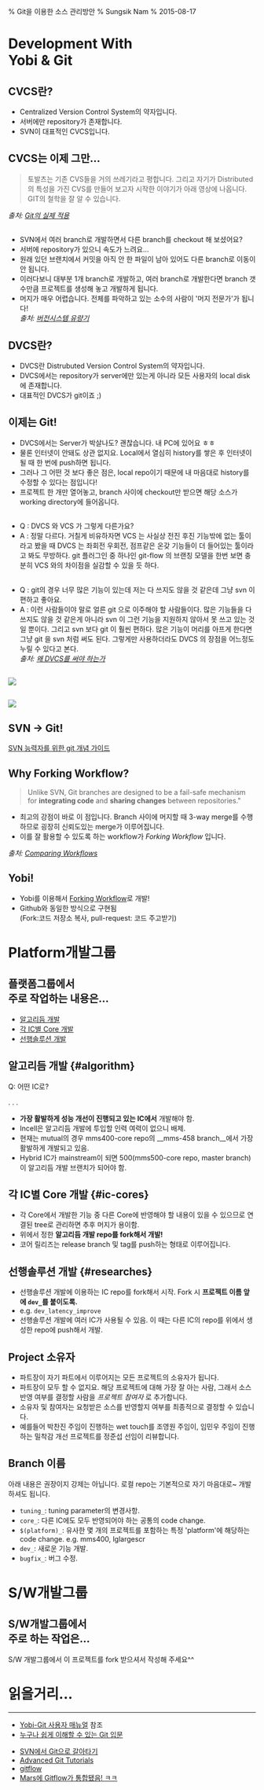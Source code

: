 % Git을 이용한 소스 관리방안
% Sungsik Nam
% 2015-08-17

# Development With<br />Yobi & Git

## CVCS란? 

* Centralized Version Control System의 약자입니다.
* 서버에만 repository가 존재합니다.
* SVN이 대표적인 CVCS입니다.

## CVCS는 이제 그만...

> 토발츠는 기존 CVS들을 거의 쓰레기라고 평합니다.
> 그리고 자기가 Distributed의 특성을 가진 CVS를 만들어 보고자 시작한
> 이야기가 아래 영상에 나옵니다. GIT의 철학을 잘 알 수 있습니다.

*출처: [Git의 실제 적용](http://rapapa.net/?p=50)*

## 

* SVN에서 여러 branch로 개발하면서 다른 branch를 checkout 해 보셨어요? 
* 서버에 repository가 있으니 속도가 느려요...
* 원래 있던 브랜치에서 커밋을 아직 안 한 파일이 남아 있어도 다른 branch로 이동이 안 됩니다.
* 이러다보니 대부분 1개 branch로 개발하고, 여러 branch로 개발한다면 branch 갯수만큼 프로젝트를 생성해 놓고 개발하게 됩니다.
* 머지가 매우 어렵습니다. 전체를 파악하고 있는 소수의 사람이 '머지 전문가'가 됩니다! <br />*출처: [버전시스템 유량기 ](https://gist.github.com/benelog/2922437)*


## DVCS란?

* DVCS란 Distrubuted Version Control System의 약자입니다.
* DVCS에서는 repository가 server에만 있는게 아니라 모든 사용자의 local disk에 존재합니다.
* 대표적인 DVCS가 git이죠 ;)


## 이제는 Git!

* DVCS에서는 Server가 박살나도? 괜찮습니다. 내 PC에 있어요 ㅎㅎ 
* 물론 인터넷이 안돼도 상관 없지요. Local에서 열심히 history를 쌓은 후 인터넷이 될 때 한 번에 push하면 됩니다.
* 그러나 그 어떤 것 보다 좋은 점은, local repo이기 때문에 내 마음대로 history를 수정할 수 있다는 점입니다!
* 프로젝트 한 개만 열어놓고, branch 사이에 checkout만 받으면 해당 소스가 working directory에 들어옵니다.


##

* Q : DVCS 와 VCS 가 그렇게 다른가요?
* A : 정말 다르다. 거칠게 비유하자면 VCS 는 사실상 전진 후진 기능밖에 없는 툴이라고 봤을 때 DVCS 는 좌회전 우회전, 점프같은 온갖 기능들이 더 들어있는 툴이라고 봐도 무방하다. git 플러그인 중 하나인 git-flow 의 브랜칭 모델을 한번 보면 충분히 VCS 와의 차이점을 실감할 수 있을 듯 하다.


##

* Q : git의 경우 너무 많은 기능이 있는데 저는 다 쓰지도 않을 것 같은데 그냥 svn 이 편하고 좋아요.
* A : 이런 사람들이야 말로 얼른 git 으로 이주해야 할 사람들이다. 많은 기능들을 다 쓰지도 않을 것 같은게 아니라 svn 이 그런 기능을 지원하지 않아서 못 쓰고 있는 것일 뿐이다. 그리고 svn 보다 git 이 훨씬 편하다. 많은 기능이 머리를 아프게 한다면 그냥 git 을 svn 처럼 써도 된다. 그렇게만 사용하더라도 DVCS 의 장점을 어느정도 누릴 수 있다고 본다.<br />*출처: [왜 DVCS를 써야 하는가](http://dalky.tumblr.com/post/43628647400/%EC%99%9C-dvcs-%EB%A5%BC-%EC%8D%A8%EC%95%BC-%ED%95%98%EB%8A%94%EA%B0%80)*

## 

![](img/svn-to-git-1.png)

##

![](img/svn-to-git-2.png)

## SVN -> Git!

[SVN 능력자를 위한 git 개념 가이드](http://www.slideshare.net/einsub/svn-git-17386752)


## Why Forking Workflow?

> Unlike SVN, Git branches are designed to be a fail-safe mechanism for __integrating code__ and __sharing changes__ between repositories."

* 최고의 강점이 바로 이 점입니다. Branch 사이에 머지할 때 3-way merge를 수행하므로 굉장히 신뢰도있는 merge가 이루어집니다.
* 이를 잘 활용할 수 있도록 하는 workflow가 *Forking Workflow* 입니다.

*출처: [Comparing Workflows](https://www.atlassian.com/git/tutorials/comparing-workflows)*

## Yobi!

- Yobi를 이용해서 [Forking Workflow](https://www.atlassian.com/git/tutorials/comparing-workflows/forking-workflow)로 개발!
- Github와 동일한 방식으로 구현됨<br />
 (Fork:코드 저장소 복사, pull-request: 코드 주고받기)




# Platform개발그룹

## 플랫폼그룹에서<br /> 주로 작업하는 내용은...

- [알고리듬 개발](#algorithm)
- [각 IC별 Core 개발](#ic-cores)
- [선행솔루션 개발](#researches)

## 알고리듬 개발 {#algorithm}

Q: 어떤 IC로?

. . .

- __가장 활발하게 성능 개선이 진행되고 있는 IC에서__ 개발해야 함.
- Incell은 알고리듬 개발에 투입할 인력 여력이 없으니 배제.
- 현재는 mutual의 경우 mms400-core repo의 __mms-458 branch__에서 가장 활발하게 개발되고 있음.
- Hybrid IC가 mainstream이 되면 500(mms500-core repo, master branch)이 알고리듬 개발 브랜치가 되어야 함.

## 각 IC별 Core 개발 {#ic-cores}

- 각 Core에서 개발한 기능 중 다른 Core에 반영해야 할 내용이 있을 수 있으므로 연결된 tree로 관리하면 추후 머지가 용이함.
- 위에서 정한 __알고리듬 개발 repo를 fork해서 개발!__
- 코어 릴리즈는 release branch 및 tag를 push하는 형태로 이루어집니다.


## 선행솔루션 개발 {#researches}

- 선행솔루션 개발에 이용하는 IC repo를 fork해서 시작. Fork 시 __프로젝트 이름 앞에 `dev_`를 붙이도록.__
- e.g. `dev_latency_improve`
- 선행솔루션 개발에 여러 IC가 사용될 수 있음. 이 때는 다른 IC의 repo를 위에서 생성한 repo에 push해서 개발.

## Project 소유자

- 파트장이 자기 파트에서 이루어지는 모든 프로젝트의 소유자가 됩니다.
- 파트장이 모두 할 수 없지요. 해당 프로젝트에 대해 가장 잘 아는 사람, 그래서 소스 반영 여부를 결정할 사람을 *프로젝트 참여자* 로 추가합니다.
- 소유자 및 참여자는 요청받은 소스를 반영할지 여부를 최종적으로 결정할 수 있습니다.
- 예를들어 박찬진 주임이 진행하는 wet touch를 조영원 주임이, 임민우 주임이 진행하는 밀착감 개선 프로젝트를 정준섭 선임이 리뷰합니다.


## Branch 이름

아래 내용은 권장이지 강제는 아닙니다. 로컬 repo는 기본적으로 자기 마음대로~ 개발하셔도 됩니다. 

- `tuning_`: tuning parameter의 변경사항.
- `core_`: 다른 IC에도 모두 반영되어야 하는 공통의 code change.
- `$(platform)_`: 유사한 몇 개의 프로젝트를 포함하는 특정 'platform'에 해당하는 code change. e.g. mms400, lglargescr
- `dev_`: 새로운 기능 개발.
- `bugfix_`: 버그 수정.




# S/W개발그룹

## S/W개발그룹에서<br /> 주로 하는 작업은...

S/W 개발그룹에서 이 프로젝트를 fork 받으셔서 작성해 주세요^^



# 읽을거리...

----------------------

* [Yobi-Git 사용자 매뉴얼](http://dev.melfas.com:9000/jmyl/doc-development-env/post/3) 참조
* [누구나 쉽게 이해할 수 있는 Git 입문](http://backlogtool.com/git-guide/kr/intro/intro1_1.html)
- [SVN에서 Git으로 갈아타기](https://www.atlassian.com/git/tutorials/migrating-overview)
- [Advanced Git Tutorials](https://www.atlassian.com/git/tutorials/advanced-overview)
- [gitflow](http://danielkummer.github.io/git-flow-cheatsheet/index.ko_KR.html)
- [Mars에 Gitflow가 통합됐음! ㅋㅋ](http://eclipsesource.com/blogs/2015/06/22/git-flow-top-eclipse-mars-feature-3/)